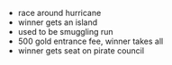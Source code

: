 - race around hurricane
- winner gets an island
- used to be smuggling run
- 500 gold entrance fee, winner takes all
- winner gets seat on pirate council